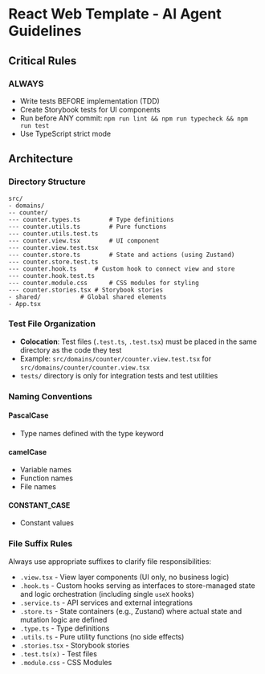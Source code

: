 # React Web Template - AI Agent Guidelines

## Critical Rules

### ALWAYS
- Write tests BEFORE implementation (TDD)
- Create Storybook tests for UI components
- Run before ANY commit: `npm run lint && npm run typecheck && npm run test`
- Use TypeScript strict mode

## Architecture

### Directory Structure
```
src/
- domains/
-- counter/
--- counter.types.ts		# Type definitions
--- counter.utils.ts		# Pure functions
--- counter.utils.test.ts
--- counter.view.tsx		# UI component
--- counter.view.test.tsx
--- counter.store.ts		# State and actions (using Zustand)
--- counter.store.test.ts
--- counter.hook.ts		# Custom hook to connect view and store
--- counter.hook.test.ts
--- counter.module.css		# CSS modules for styling
--- counter.stories.tsx	# Storybook stories
- shared/			# Global shared elements
- App.tsx
```

### Test File Organization
- **Colocation**: Test files (`.test.ts`, `.test.tsx`) must be placed in the same directory as the code they test
- Example: `src/domains/counter/counter.view.test.tsx` for `src/domains/counter/counter.view.tsx`
- `tests/` directory is only for integration tests and test utilities

### Naming Conventions

#### PascalCase
- Type names defined with the type keyword

#### camelCase
- Variable names
- Function names
- File names

#### CONSTANT_CASE
- Constant values

### File Suffix Rules
Always use appropriate suffixes to clarify file responsibilities:
- `.view.tsx` - View layer components (UI only, no business logic)
- `.hook.ts` - Custom hooks serving as interfaces to store-managed state and logic orchestration (including single `useX` hooks)
- `.service.ts` - API services and external integrations
- `.store.ts` - State containers (e.g., Zustand) where actual state and mutation logic are defined
- `.type.ts` - Type definitions
- `.utils.ts` - Pure utility functions (no side effects)
- `.stories.tsx` - Storybook stories
- `.test.ts(x)` - Test files
- `.module.css` - CSS Modules
